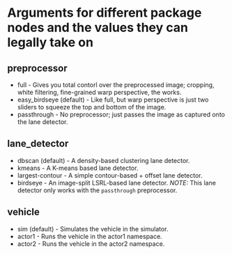 # Arguments for different package nodes and the values they can legally take on

## preprocessor
* full - Gives you total contorl over the preprocessed image; cropping, white filtering,
fine-grained warp perspective, the works.
* easy_birdseye (default) - Like full, but warp perspective is just two sliders to squeeze the top
and bottom of the image.
* passthrough - No preprocessor; just passes the image as captured onto the lane detector.

## lane_detector
* dbscan (default) - A density-based clustering lane detector.
* kmeans - A K-means based lane detector.
* largest-contour - A simple contour-based + offset lane detector.
* birdseye - An image-split LSRL-based lane detector. *NOTE:* This lane detector only works
with the `passthrough` preprocessor.

## vehicle
* sim (default) - Simulates the vehicle in the simulator.
* actor1 - Runs the vehicle in the actor1 namespace.
* actor2 - Runs the vehicle in the actor2 namespace.

